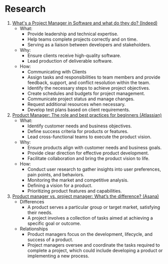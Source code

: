 # Research

1. [What's a Project Manager in Software and what do they do? (Indeed)](https://www.indeed.com/career-advice/finding-a-job/project-manager-in-software)
    - What:
      - Provide leadership and technical expertise.
      - Help teams complete projects correctly and on time.
      - Serving as a liaison between developers and stakeholders.
    - Why:
      - Ensure clients receive high-quality software.
      - Lead production of deliverable software.
    - How:
      - Communicating with Clients
      - Assign tasks and responsibilities to team members and provide feedback, support, and conflict resolution within the team.
      - Identify the necessary steps to achieve project objectives.
      - Create schedules and budgets for project management.
      - Communicate project status and manage changes.
      - Request additional resources when necessary.
      - Develop test plans based on client requirements.
2. [Product Manager: The role and best practices for beginners (Atlassian)](https://www.atlassian.com/agile/product-management/product-manager)
    - What:
        - Identify customer needs and business objectives.
        - Define success criteria for products or features.
        - Lead cross-functional teams to execute the product vision.
    - Why:
        - Ensure products align with customer needs and business goals.
        - Provide clear direction for effective product development.
        - Facilitate collaboration and bring the product vision to life.
    - How:
        - Conduct user research to gather insights into user preferences, pain points, and behaviors.
        - Monitoring the market and competitive analysis.
        - Defining a vision for a product.
        - Prioritizing product features and capabilities.
3. [Product manager vs. project manager: What’s the difference? (Asana)](https://asana.com/resources/product-manager-vs-project-manager)
    - Differences
        - A product serves a particular group or target market, satisfying their needs.
        - A project involves a collection of tasks aimed at achieving a specific goal or outcome.
    - Relationships
        - Product managers focus on the development, lifecycle, and success of a product.
        - Project managers oversee and coordinate the tasks required to complete a project, which could include developing a product or implementing a new process.